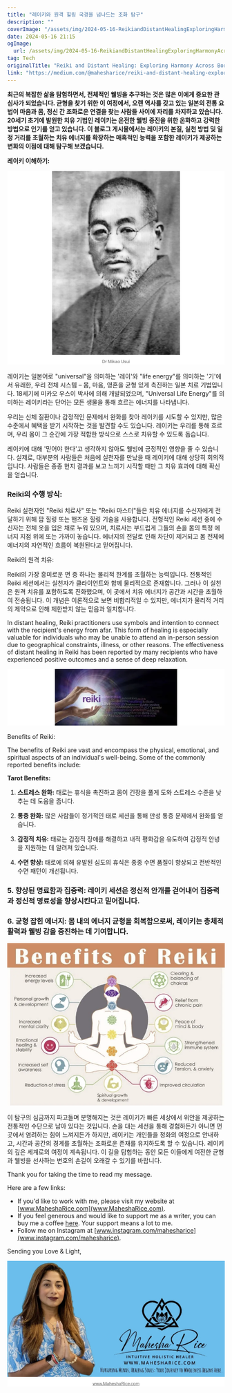 ```yaml
---
title: "레이키와 원격 힐링 국경을 넘나드는 조화 탐구"
description: ""
coverImage: "/assets/img/2024-05-16-ReikiandDistantHealingExploringHarmonyAcrossBorders_0.png"
date: 2024-05-16 21:15
ogImage: 
  url: /assets/img/2024-05-16-ReikiandDistantHealingExploringHarmonyAcrossBorders_0.png
tag: Tech
originalTitle: "Reiki and Distant Healing: Exploring Harmony Across Borders"
link: "https://medium.com/@mahesharice/reiki-and-distant-healing-exploring-harmony-across-borders-03b0402adcae"
---
```



**최근의 복잡한 삶을 탐험하면서, 전체적인 웰빙을 추구하는 것은 많은 이에게 중요한 관심사가 되었습니다. 균형을 찾기 위한 이 여정에서, 오랜 역사를 갖고 있는 일본의 전통 요법이 마음과 몸, 정신 간 조화로운 연결을 찾는 사람들 사이에 자리를 차지하고 있습니다. 20세기 초기에 발원한 치유 기법인 레이키는 온전한 웰빙 증진을 위한 온화하고 강력한 방법으로 인기를 얻고 있습니다. 이 블로그 게시물에서는 레이키의 본질, 실천 방법 및 일정 거리를 초월하는 치유 에너지를 확장하는 매혹적인 능력을 포함한 레이키가 제공하는 변화의 이점에 대해 탐구해 보겠습니다.**

**레이키 이해하기:**

**![레이키](/assets/img/2024-05-16-ReikiandDistantHealingExploringHarmonyAcrossBorders_1.png)**

<div class="content-ad"></div>

레이키는 일본어로 "universal"을 의미하는 '레이'와 "life energy"를 의미하는 '기'에서 유래한, 우리 전체 시스템 – 몸, 마음, 영혼을 균형 있게 촉진하는 일본 치료 기법입니다. 18세기에 미카오 우스이 박사에 의해 개발되었으며, "Universal Life Energy"를 의미하는 레이키라는 단어는 모든 생물을 통해 흐르는 에너지를 나타냅니다.

우리는 신체 질환이나 감정적인 문제에서 완화를 찾아 레이키를 시도할 수 있지만, 많은 수준에서 혜택을 받기 시작하는 것을 발견할 수도 있습니다. 레이키는 우리를 통해 흐르며, 우리 몸이 그 순간에 가장 적합한 방식으로 스스로 치유할 수 있도록 돕습니다.

레이키에 대해 '믿어야 한다'고 생각하지 않아도 웰빙에 긍정적인 영향을 줄 수 있습니다. 실제로, 대부분의 사람들은 처음에 실천자를 만났을 때 레이키에 대해 상당히 회의적입니다. 사람들은 종종 현지 결과를 보고 느끼기 시작할 때만 그 치유 효과에 대해 확신을 얻습니다.

<div class="content-ad"></div>

### Reiki의 수행 방식:

Reiki 실천자인 "Reiki 치료사" 또는 "Reiki 마스터"들은 치유 에너지를 수신자에게 전달하기 위해 팜 힐링 또는 핸즈온 힐링 기술을 사용합니다. 전형적인 Reiki 세션 중에 수신자는 전체 옷을 입은 채로 누워 있으며, 치료사는 부드럽게 그들의 손을 몸의 특정 에너지 지점 위에 또는 가까이 놓습니다. 에너지의 전달로 인해 차단이 제거되고 몸 전체에 에너지의 자연적인 흐름이 복원된다고 믿어집니다. 

Reiki의 원격 치유:

Reiki의 가장 흥미로운 면 중 하나는 물리적 한계를 초월하는 능력입니다. 전통적인 Reiki 세션에서는 실천자가 클라이언트와 함께 물리적으로 존재합니다. 그러나 이 실천은 원격 치유를 포함하도록 진화했으며, 이 곳에서 치유 에너지가 공간과 시간을 초월하여 전송됩니다. 이 개념은 이론적으로 보면 비합리적일 수 있지만, 에너지가 물리적 거리의 제약으로 인해 제한받지 않는 믿음과 일치합니다.

<div class="content-ad"></div>

In distant healing, Reiki practitioners use symbols and intention to connect with the recipient's energy from afar. This form of healing is especially valuable for individuals who may be unable to attend an in-person session due to geographical constraints, illness, or other reasons. The effectiveness of distant healing in Reiki has been reported by many recipients who have experienced positive outcomes and a sense of deep relaxation.

![Reiki and Distant Healing](/assets/img/2024-05-16-ReikiandDistantHealingExploringHarmonyAcrossBorders_3.png)

Benefits of Reiki:

The benefits of Reiki are vast and encompass the physical, emotional, and spiritual aspects of an individual's well-being. Some of the commonly reported benefits include:

<div class="content-ad"></div>

**Tarot Benefits:**

1. **스트레스 완화:** 태로는 휴식을 촉진하고 몸이 긴장을 풀게 도와 스트레스 수준을 낮추는 데 도움을 줍니다.

2. **통증 완화:** 많은 사람들이 정기적인 태로 세션을 통해 만성 통증 문제에서 완화를 얻습니다.

3. **감정적 치유:** 태로는 감정적 장애를 해결하고 내적 평화감을 유도하여 감정적 안녕을 지원하는 데 알려져 있습니다.

4. **수면 향상:** 태로에 의해 유발된 심도의 휴식은 종종 수면 품질이 향상되고 전반적인 수면 패턴이 개선됩니다.

<div class="content-ad"></div>

### 5. 향상된 명료함과 집중력: 레이키 세션은 정신적 안개를 걷어내어 집중력과 정신적 명료성을 향상시킨다고 믿어집니다.

### 6. 균형 잡힌 에너지: 몸 내의 에너지 균형을 회복함으로써, 레이키는 총체적 활력과 웰빙 감을 증진하는 데 기여합니다.

![Reiki Image](/assets/img/2024-05-16-ReikiandDistantHealingExploringHarmonyAcrossBorders_4.png)

이 탐구의 심금까지 파고들며 분명해지는 것은 레이키가 빠른 세상에서 위안을 제공하는 전통적인 수단으로 남아 있다는 것입니다. 손을 대는 세션을 통해 경험하든가 아니면 먼 곳에서 염려하는 힘이 느껴지든가 하지만, 레이키는 개인들을 정화의 여정으로 안내하고, 시간과 공간의 경계를 초월하는 조화로운 존재를 유지하도록 할 수 있습니다. 레이키의 깊은 세계로의 여정이 계속됩니다. 이 길을 탐험하는 동안 모든 이들에게 여전한 균형과 웰빙을 선사하는 변호의 손길이 오래갈 수 있기를 바랍니다.

<div class="content-ad"></div>

Thank you for taking the time to read my message.

Here are a few links:
- If you'd like to work with me, please visit my website at [www.MaheshaRice.com](www.MaheshaRice.com).
- If you feel generous and would like to support me as a writer, you can buy me a coffee [here](https://buymeacoffee.com/mahesharice). Your support means a lot to me.
- Follow me on Instagram at [www.instagram.com/mahesharice](www.instagram.com/mahesharice).

Sending you Love & Light,

![Click here](/assets/img/2024-05-16-ReikiandDistantHealingExploringHarmonyAcrossBorders_5.png)